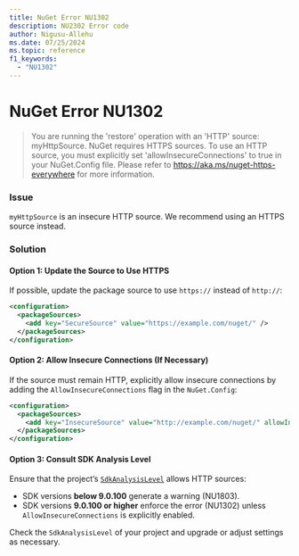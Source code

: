 ```yaml
---
title: NuGet Error NU1302
description: NU2302 Error code
author: Nigusu-Allehu
ms.date: 07/25/2024
ms.topic: reference
f1_keywords: 
  - "NU1302"
---
```


# NuGet Error NU1302

> You are running the 'restore' operation with an 'HTTP' source: myHttpSource. NuGet requires HTTPS sources. To use an HTTP source, you must explicitly set 'allowInsecureConnections' to true in your NuGet.Config file. Please refer to https://aka.ms/nuget-https-everywhere for more information.

### Issue

`myHttpSource` is an insecure HTTP source. We recommend using an HTTPS source instead.

### Solution

#### Option 1: Update the Source to Use HTTPS

If possible, update the package source to use `https://` instead of `http://`:

```xml
<configuration>
  <packageSources>
    <add key="SecureSource" value="https://example.com/nuget/" />
  </packageSources>
</configuration>
```

#### Option 2: Allow Insecure Connections (If Necessary)

If the source must remain HTTP, explicitly allow insecure connections by adding the `AllowInsecureConnections` flag in the `NuGet.Config`:

```xml
<configuration>
  <packageSources>
    <add key="InsecureSource" value="http://example.com/nuget/" allowInsecureConnections="true" />
  </packageSources>
</configuration>
```

#### Option 3: Consult SDK Analysis Level

Ensure that the project’s [`SdkAnalysisLevel`](https://learn.microsoft.com/en-us/dotnet/core/project-sdk/msbuild-props#sdkanalysislevel) allows HTTP sources:

- SDK versions **below 9.0.100** generate a warning (NU1803).
- SDK versions **9.0.100 or higher** enforce the error (NU1302) unless `AllowInsecureConnections` is explicitly enabled.

Check the `SdkAnalysisLevel` of your project and upgrade or adjust settings as necessary.
